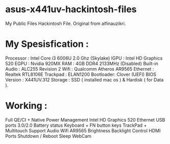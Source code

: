 # asus-x441uv-hackintosh-files
My Public Files Hackintosh File. Original from alfinauzikri.

# My Spesisfication :

Processor : Intel Core i3 6006U 2.0 Ghz (Skylake)
IGPU : Intel HD Graphics 520
EGPU : Nvidia 920MX
RAM : 4GB DDR4 2133MHz (Disabled)
Built-in Audio : ALC255 Revision 2
Wifi : Qualcomm Atheros AR9565
Ethernet : Realtek RTL8106E
Trackpad : ELAN1200
Bootloader: Clover (UEFI)
BIOS Version : X441UV.312
Storage : SSD ( installed mac os ) & Hardisk ( for Data ).

# Working :

Full QE/CI + Native Power Management
Intel HD Graphics 520
Ethernet
USB ports 3.0/2.0
Battery status
Keyboard + FN button keys
TrackPad + Multitouch Support
Audio
Wifi AR9565
Brightness
Backlight Control
HDMI Ports
Shutdown / Reboot
Sleep
WebCam
